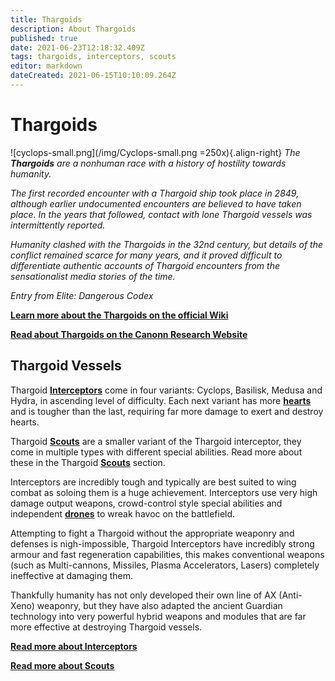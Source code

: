 ```yaml
---
title: Thargoids
description: About Thargoids
published: true
date: 2021-06-23T12:18:32.409Z
tags: thargoids, interceptors, scouts
editor: markdown
dateCreated: 2021-06-15T10:10:09.264Z
---
```


# Thargoids
![cyclops-small.png](/img/Cyclops-small.png =250x){.align-right}
*The **Thargoids** are a nonhuman race with a history of hostility towards humanity.*

*The first recorded encounter with a Thargoid ship took place in 2849, although earlier undocumented encounters are believed to have taken place. In the years that followed, contact with lone Thargoid vessels was intermittently reported.*

*Humanity clashed with the Thargoids in the 32nd century, but details of the conflict remained scarce for many years, and it proved difficult to differentiate authentic accounts of Thargoid encounters from the sensationalist media stories of the time.*

*Entry from Elite: Dangerous Codex*

[**Learn more about the Thargoids on the official Wiki**](https://elite-dangerous.fandom.com/wiki/Thargoid)

[**Read about Thargoids on the Canonn Research Website**](https://canonn.science/codex/xeno-technology/)

## Thargoid Vessels
Thargoid [**Interceptors**](/en/interceptors) come in four variants: Cyclops, Basilisk, Medusa and Hydra, in ascending level of difficulty. Each next variant has more [**hearts**](/en/hearts) and is tougher than the last, requiring far more damage to exert and destroy hearts.

Thargoid [**Scouts**](/en/scouts) are a smaller variant of the Thargoid interceptor, they come in multiple types with different special abilities. Read more about these in the Thargoid [**Scouts**](/en/scouts) section.

Interceptors are incredibly tough and typically are best suited to wing combat as soloing them is a huge achievement. Interceptors use very high damage output weapons, crowd-control style special abilities and independent [**drones**](/en/thargon-swarms) to wreak havoc on the battlefield.

Attempting to fight a Thargoid without the appropriate weaponry and defenses is nigh-impossible, Thargoid Interceptors have incredibly strong armour and fast regeneration capabilities, this makes conventional weapons (such as Multi-cannons, Missiles, Plasma Accelerators, Lasers) completely ineffective at damaging them.

Thankfully humanity has not only developed their own line of AX (Anti-Xeno) weaponry, but they have also adapted the ancient Guardian technology into very powerful hybrid weapons and modules that are far more effective at destroying Thargoid vessels.

[**Read more about Interceptors**](/en/interceptors)

[**Read more about Scouts**](/en/scouts)